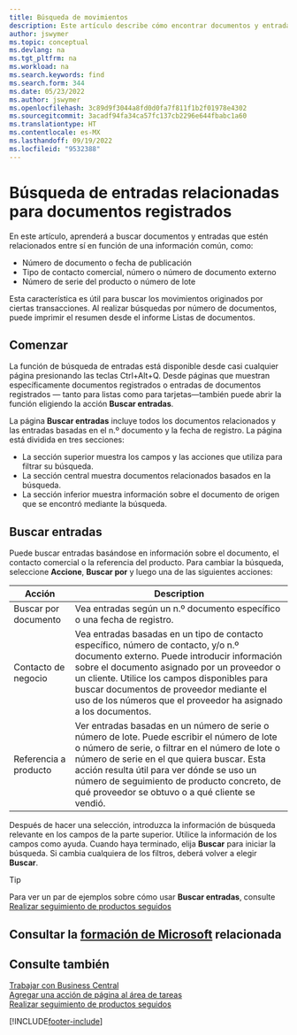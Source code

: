 ```yaml
---
title: Búsqueda de movimientos
description: Este artículo describe cómo encontrar documentos y entradas que están relacionadas
author: jswymer
ms.topic: conceptual
ms.devlang: na
ms.tgt_pltfrm: na
ms.workload: na
ms.search.keywords: find
ms.search.form: 344
ms.date: 05/23/2022
ms.author: jswymer
ms.openlocfilehash: 3c89d9f3044a8fd0d0fa7f811f1b2f01978e4302
ms.sourcegitcommit: 3acadf94fa34ca57fc137cb2296e644fbabc1a60
ms.translationtype: HT
ms.contentlocale: es-MX
ms.lasthandoff: 09/19/2022
ms.locfileid: "9532388"
---
```

# <a name="finding-related-entries-for-posted-documents"></a>Búsqueda de entradas relacionadas para documentos registrados 

En este artículo, aprenderá a buscar documentos y entradas que estén relacionados entre sí en función de una información común, como:

- Número de documento o fecha de publicación
- Tipo de contacto comercial, número o número de documento externo
- Número de serie del producto o número de lote

Esta característica es útil para buscar los movimientos originados por ciertas transacciones. Al realizar búsquedas por número de documentos, puede imprimir el resumen desde el informe Listas de documentos.

## <a name="get-started"></a>Comenzar

La función de búsqueda de entradas está disponible desde casi cualquier página presionando las teclas Ctrl+Alt+Q. Desde páginas que muestran específicamente documentos registrados o entradas de documentos registrados &mdash; tanto para listas como para tarjetas&mdash;también puede abrir la función eligiendo la acción **Buscar entradas**.

La página **Buscar entradas** incluye todos los documentos relacionados y las entradas basadas en el n.º documento y la fecha de registro. La página está dividida en tres secciones:

- La sección superior muestra los campos y las acciones que utiliza para filtrar su búsqueda.
- La sección central muestra documentos relacionados basados en la búsqueda.
- La sección inferior muestra información sobre el documento de origen que se encontró mediante la búsqueda.


<!--
 There are two ways to open this page:

- Choose the ![Lightbulb that opens the Tell Me feature.](media/ui-search/search_small.png "Tell me what you want to do") icon, enter **Find Entries**, and then choose the related link.

    With this way, the **Find Entries** page might be empty, and you'll have to start searching for entries from scratch.
    
- Open a page that displays posted documents or posted documents entries, either a list or a card. Then, locate and select the **Find Entries** action.

    With this way, the **Find Entries**, page will include all related documents and entries based on the document no. and posting date.


    > [!TIP]
    > If you are on a page that has the **Find Entries** action, press crtl+G to open the **Find Entries** page directly. 
-->

## <a name="search-for-entries"></a>Buscar entradas

Puede buscar entradas basándose en información sobre el documento, el contacto comercial o la referencia del producto. Para cambiar la búsqueda, seleccione **Accione**, **Buscar por** y luego una de las siguientes acciones:

|Acción|Description|
|------|-----------|
|Buscar por documento|Vea entradas según un n.º documento específico o una fecha de registro.|
|Contacto de negocio |Vea entradas basadas en un tipo de contacto específico, número de contacto, y/o n.º documento externo. Puede introducir información sobre el documento asignado por un proveedor o un cliente. Utilice los campos disponibles para buscar documentos de proveedor mediante el uso de los números que el proveedor ha asignado a los documentos.|
|Referencia a producto|Ver entradas basadas en un número de serie o número de lote. Puede escribir el número de lote o número de serie, o filtrar en el número de lote o número de serie en el que quiera buscar. Esta acción resulta útil para ver dónde se uso un número de seguimiento de producto concreto, de qué proveedor se obtuvo o a qué cliente se vendió.|

Después de hacer una selección, introduzca la información de búsqueda relevante en los campos de la parte superior. Utilice la información de los campos como ayuda. Cuando haya terminado, elija **Buscar** para iniciar la búsqueda. Si cambia cualquiera de los filtros, deberá volver a elegir **Buscar**.

> [!TIP]
> Para ver un par de ejemplos sobre cómo usar **Buscar entradas**, consulte [Realizar seguimiento de productos seguidos](inventory-how-to-trace-item-tracked-items.md) <!--and [Walkthrough: Tracing Serial-Lot Numbers](walkthrough-tracing-serial-lot-numbers.md). -->

## <a name="see-related-microsoft-training"></a>Consultar la [formación de Microsoft](/training/modules/user-interface-dynamics-365-business-central/index) relacionada

## <a name="see-also"></a>Consulte también

[Trabajar con Business Central](ui-work-product.md)  
[Agregar una acción de página al área de tareas](ui-bookmarks.md)  
[Realizar seguimiento de productos seguidos](inventory-how-to-trace-item-tracked-items.md)  


[!INCLUDE[footer-include](includes/footer-banner.md)]
